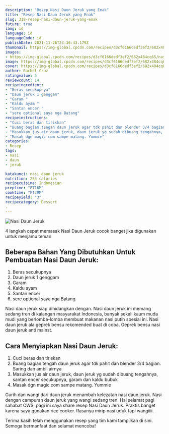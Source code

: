 ```yaml
---
description: "Resep Nasi Daun Jeruk yang Enak"
title: "Resep Nasi Daun Jeruk yang Enak"
slug: 319-resep-nasi-daun-jeruk-yang-enak
future: true
lang: id
language: id
languageCode: id
publishDate: 2021-11-26T23:36:43.179Z 
thumbnail: https://img-global.cpcdn.com/recipes/d3cf6166dedf3ef2/682x484cq65/nasi-daun-jeruk-foto-resep-utama.png
images:
- https://img-global.cpcdn.com/recipes/d3cf6166dedf3ef2/682x484cq65/nasi-daun-jeruk-foto-resep-utama.png
image: https://img-global.cpcdn.com/recipes/d3cf6166dedf3ef2/682x484cq65/nasi-daun-jeruk-foto-resep-utama.png
cover: https://img-global.cpcdn.com/recipes/d3cf6166dedf3ef2/682x484cq65/nasi-daun-jeruk-foto-resep-utama.png
author: Rachel Cruz
ratingvalue: 5
reviewcount: 14
recipeingredient:
- "Beras secukupnya"
- "Daun jeruk 1 genggam"
- "Garam "
- "Kaldu ayam "
- "Santan encer "
- "sere optional saya nga Batang"
recipeinstructions:
- "Cuci beras dan tiriskan"
- "Buang bagian tengah daun jeruk agar tdk pahit dan blender 3/4 bagian. Saring dan ambil airnya"
- "Masukkan jus air daun jeruk, daun jeruk yg sudah dibuang tengahnya, santan encer secukupnya, garam dan kaldu bubuk"
- "Masak dgn magic com sampe matang. Yummie"
categories:
- Resep
tags:
- nasi
- daun
- jeruk

katakunci: nasi daun jeruk 
nutrition: 253 calories
recipecuisine: Indonesian
preptime: "PT16M"
cooktime: "PT39M"
recipeyield: "3"
recipecategory: Dessert
. 
---
```



![Nasi Daun Jeruk](https://img-global.cpcdn.com/recipes/d3cf6166dedf3ef2/682x484cq65/nasi-daun-jeruk-foto-resep-utama.png)

4 langkah cepat memasak  Nasi Daun Jeruk cocok banget jika digunakan untuk menjamu teman

<!--inarticleads1-->

## Beberapa Bahan Yang Dibutuhkan Untuk Pembuatan Nasi Daun Jeruk:

1. Beras secukupnya
1. Daun jeruk 1 genggam
1. Garam 
1. Kaldu ayam 
1. Santan encer 
1. sere optional saya nga Batang

Nasi daun jeruk siap dihidangkan dengan. Nasi daun jeruk ini memang sedang tren di kalangan masyarakat Indonesia, banyak sekali kaum muda mudi yang berlomba-lomba membuat makanan nasi putih spesial ini. Nasi daun jeruk ala geprek bensu rekomended buat di coba. Geprek bensu nasi daun jeruk anti mainst. 

<!--inarticleads2-->

## Cara Menyiapkan Nasi Daun Jeruk:

1. Cuci beras dan tiriskan
1. Buang bagian tengah daun jeruk agar tdk pahit dan blender 3/4 bagian. Saring dan ambil airnya
1. Masukkan jus air daun jeruk, daun jeruk yg sudah dibuang tengahnya, santan encer secukupnya, garam dan kaldu bubuk
1. Masak dgn magic com sampe matang. Yummie


Gurih dan wangi dari daun jeruk menambah kelezatan nasi daun jeruk. Nasi dengan campuran daun jeruk yang wangi sedang tren. Hai selamat pagi sahabat CWS, pagi ini saya share resep Nasi Daun Jeruk. Praktis banget karena saya gunakan rice cooker. Rasanya mirip nasi uduk tapi wangiiii. 

Terima kasih telah menggunakan resep yang tim kami tampilkan di sini. Semoga bermanfaat dan selamat mencoba!
